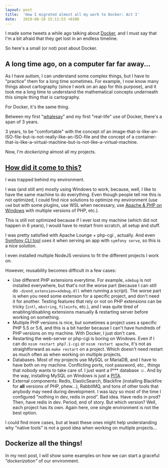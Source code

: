 ```yaml
---
layout: post
title:  'How I migrated almost all my work to Docker: Act I'
date:   2019-08-18 15:11:53 +0100
---
```


I made some tweets a while ago talking about [Docker](https://www.docker.com/), and I must say that I'm a bit afraid that they get lost in an endless timeline.

So here's a small (or not) post about Docker.

## A long time ago, on a computer far far away...

As I have autism, I can understand some complex things, but I have to "practice" them for a long time sometimes. For example, I now know many things about cartography (since I work on an app for this purpose), and it took me a long time to understand the mathematical concepts underneath this simple thing that is cartography.

For Docker, it's the same thing.

Between my first "[whalesay](https://docs.docker.com/get-started/)" and my first "real-life" use of Docker, there's a span of 3 years.

3 years, to be "comfortable" with the concept of an image-that-is-like-an-ISO-file-but-is-not-really-like-an-ISO-file and the concept of a container-that-is-like-a-virtual-machine-but-is-not-like-a-virtual-machine. 

Now, I'm _dockerizing_ almost all my projects.

## [How did it come to this?](https://open.spotify.com/track/0UMROwhQyAbWWLSnBH0e1L?si=gaj5R4H3TvWCWgIdngNZpQ) 

I was trapped behind my environment.

I was (and still am) mostly using Windows to work, because, well, I like to have the same machine to do everything. Even though people tell me this is not optimized, I could find nice solutions to optimize my environment (use `cmd` but with some plugins, use WSL when necessary, use [Apache & PHP on Windows](/2017/11/11/apache-and-php-fpm-in-windows.html) with multiple versions of PHP, etc.).

This is still not optimized because if I ever lost my machine (which did not happen in 6 years), I would have to restart from scratch, all setup and stuff.

I was pretty satisfied with Apache Lounge +  php-cgi , actually. And even [Symfony CLI tool](https://symfony.com/cloud/) uses it when serving an app with `symfony serve`, so this is a nice solution.

I even installed multiple NodeJS versions to fit the different projects I work on.

However, reusability becomes difficult in a few cases:

* Use different PHP extensions everytime. For example, `xdebug` is not installed everywhere, but that's not the worse part (because I can still do `-dzend_extension=xdebug.dll` when running a script). The worse part is when you need some extenson for a specific project, and don't need it for another. Testing features that rely or not on PHP extensions can be tricky (`intl`, `mbstring`, `fileinfo`, etc.), and I was quite tired of enabling/disabling extensions manually & restarting server before working on something.
* Multiple PHP versions is nice, but sometimes a project uses a specific PHP 5.5 or 5.6, and this is a bit harder because I can't have hundreds of PHP versions on my machine. With Docker, I just don't care.
* Restarting the web-server or php-cgi is boring on Windows. Even if I can do `nssm restart php7.1-cgi` or `nssm restart apache`, it's not as straightforward as `make restart` on a project. Which doesn't need restart as much often as when working on multiple projects.
* Databases. Most of my projects use MySQL or MariaDB, and I have to have both on my machine. Conflicting ports, root password, etc., things that nobody wants to take care of. I just want a f*** database ☺. And by the way, installing MySQL on Windows is just a [PITA](https://www.urbandictionary.com/define.php?term=pita#549368).
* External components: Redis, ElasticSearch, Blackfire (installing Blackfire for **all** versions of PHP, phew…), RabbitMQ, and tons of other tools that anybody may need during development. I was lazy so most of the time I configured "nothing in dev, redis in prod". Bad idea. Have redis in prod? Then, have redis in dev. Period, end of story. But which version? Well, each project has its own. Again here, one single environment is not the best option.

I could find more cases, but at least these ones might help understanding why "native tools" is not a good idea when working on multiple projects…

## Dockerize all the things!

In my next post, I will show some examples on how we can start a graceful _"dockerization"_ of our environment.
